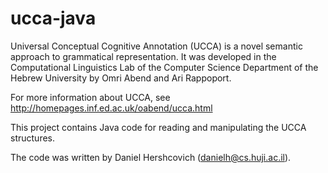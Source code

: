 ucca-java
=========
Universal Conceptual Cognitive Annotation (UCCA) is a novel semantic approach to grammatical representation. It was developed in the Computational Linguistics Lab of the Computer Science Department of the Hebrew University by Omri Abend and Ari Rappoport.

For more information about UCCA, see http://homepages.inf.ed.ac.uk/oabend/ucca.html

This project contains Java code for reading and manipulating the UCCA structures.

The code was written by Daniel Hershcovich (danielh@cs.huji.ac.il).